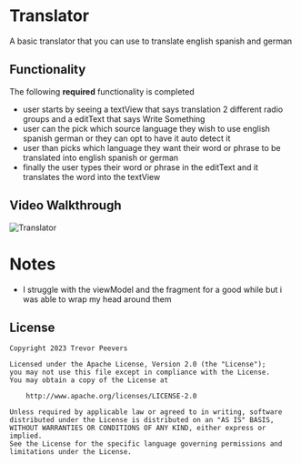 # Translator
A basic translator that you can use to translate english spanish and german
## Functionality
The following **required** functionality is completed
* user starts by seeing a textView that says translation 2 different radio groups and a editText that says Write Something
* user can the pick which source language they wish to use english spanish german or they can opt to have it auto detect it
* user than picks which language they want their word or phrase to be translated into english spanish or german
* finally the user types their word or phrase in the editText and it translates the word into the textView
## Video Walkthrough
![Translator](https://github.com/shargent152/Auto_Translator/assets/125781283/88a4bd76-91ea-430c-a9b5-60e830233998)
# Notes
* I struggle with the viewModel and the fragment for a good while but i was able to wrap my head around them
## License

    Copyright 2023 Trevor Peevers

    Licensed under the Apache License, Version 2.0 (the "License");
    you may not use this file except in compliance with the License.
    You may obtain a copy of the License at

        http://www.apache.org/licenses/LICENSE-2.0

    Unless required by applicable law or agreed to in writing, software
    distributed under the License is distributed on an "AS IS" BASIS,
    WITHOUT WARRANTIES OR CONDITIONS OF ANY KIND, either express or implied.
    See the License for the specific language governing permissions and
    limitations under the License.
